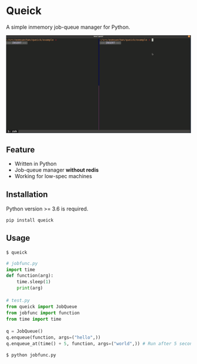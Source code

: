 # Queick
A simple inmemory job-queue manager for Python.

![capture](/capture.gif)

## Feature
* Written in Python
* Job-queue manager **without redis**
* Working for low-spec machines

## Installation
Python version >= 3.6 is required.

```
pip install queick
```

## Usage
```
$ queick
```

```python
# jobfunc.py
import time
def function(arg):
    time.sleep(1)
    print(arg)

# test.py
from queick import JobQueue
from jobfunc import function
from time import time

q = JobQueue()
q.enqueue(function, args=("hello",))
q.enqueue_at(time() + 5, function, args=("world",)) # Run after 5 seconds
```

```
$ python jobfunc.py
```
